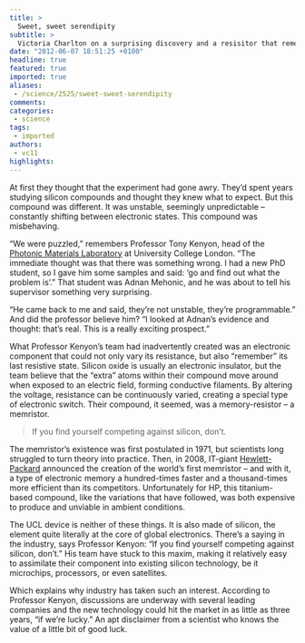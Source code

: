 ```yaml
---
title: >
  Sweet, sweet serendipity
subtitle: >
  Victoria Charlton on a surprising discovery and a resisitor that remembers
date: "2012-06-07 18:51:25 +0100"
headline: true
featured: true
imported: true
aliases:
 - /science/2525/sweet-sweet-serendipity
comments:
categories:
 - science
tags:
 - imported
authors:
 - vc11
highlights:
---
```


At first they thought that the experiment had gone awry. They’d spent years studying silicon compounds and thought they knew what to expect. But this compound was different. It was unstable, seemingly unpredictable – constantly shifting between electronic states. This compound was misbehaving.

“We were puzzled,” remembers Professor Tony Kenyon, head of the [Photonic Materials Laboratory](http://www.ee.ucl.ac.uk/~tkenyon/Photonic_Materials/Lab_home.html) at University College London. “The immediate thought was that there was something wrong. I had a new PhD student, so I gave him some samples and said: ‘go and find out what the problem is’.”
 That student was Adnan Mehonic, and he was about to tell his supervisor something very surprising.

“He came back to me and said, they’re not unstable, they’re programmable.” And did the professor believe him? “I looked at Adnan’s evidence and thought: that’s real. This is a really exciting prospect.”

What Professor Kenyon’s team had inadvertently created was an electronic component that could not only vary its resistance, but also “remember” its last resistive state. Silicon oxide is usually an electronic insulator, but the team believe that the “extra” atoms within their compound move around when exposed to an electric field, forming conductive filaments. By altering the voltage, resistance can be continuously varied, creating a special type of electronic switch. Their compound, it seemed, was a memory-resistor – a memristor.

> If you find yourself competing against silicon, don’t.

The memristor’s existence was first postulated in 1971, but scientists long struggled to turn theory into practice. Then, in 2008, IT-giant [Hewlett-Packard](http://www.hp.com) announced the creation of the world’s first memristor – and with it, a type of electronic memory a hundred-times faster and a thousand-times more efficient than its competitors. Unfortunately for HP, this titanium-based compound, like the variations that have followed, was both expensive to produce and unviable in ambient conditions.

The UCL device is neither of these things. It is also made of silicon, the element quite literally at the core of global electronics. There’s a saying in the industry, says Professor Kenyon: “If you find yourself competing against silicon, don’t.” His team have stuck to this maxim, making it relatively easy to assimilate their component into existing silicon technology, be it microchips, processors, or even satellites.

Which explains why industry has taken such an interest. According to Professor Kenyon, discussions are underway with several leading companies and the new technology could hit the market in as little as three years, “if we’re lucky.” An apt disclaimer from a scientist who knows the value of a little bit of good luck.
